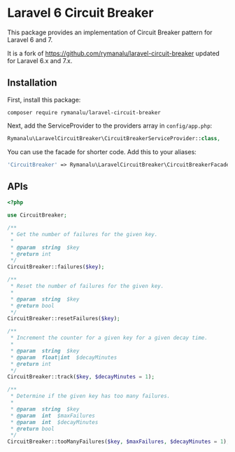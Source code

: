 # Laravel 6 Circuit Breaker

This package provides an implementation of Circuit Breaker pattern for Laravel 6 and 7.

It is a fork of https://github.com/rymanalu/laravel-circuit-breaker updated for Laravel 6.x and 7.x.

## Installation
First, install this package:
```
composer require rymanalu/laravel-circuit-breaker
```

Next, add the ServiceProvider to the providers array in `config/app.php`:
```php
Rymanalu\LaravelCircuitBreaker\CircuitBreakerServiceProvider::class,
```

You can use the facade for shorter code. Add this to your aliases:
```php
'CircuitBreaker' => Rymanalu\LaravelCircuitBreaker\CircuitBreakerFacade::class,
```

## APIs
```php
<?php

use CircuitBreaker;

/**
 * Get the number of failures for the given key.
 *
 * @param  string  $key
 * @return int
 */
CircuitBreaker::failures($key);

/**
 * Reset the number of failures for the given key.
 *
 * @param  string  $key
 * @return bool
 */
CircuitBreaker::resetFailures($key);

/**
 * Increment the counter for a given key for a given decay time.
 *
 * @param  string  $key
 * @param  float|int  $decayMinutes
 * @return int
 */
CircuitBreaker::track($key, $decayMinutes = 1);

/**
 * Determine if the given key has too many failures.
 *
 * @param  string  $key
 * @param  int  $maxFailures
 * @param  int  $decayMinutes
 * @return bool
 */
CircuitBreaker::tooManyFailures($key, $maxFailures, $decayMinutes = 1);
```
